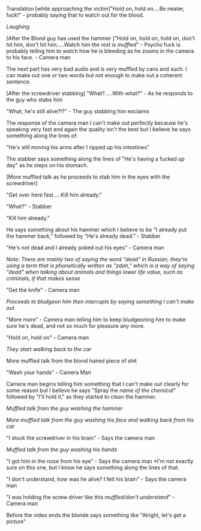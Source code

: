 Translation
[while approaching the victim]"Hold on, hold on....Be neater, fuck!" - probably saying that to watch out for the blood.

*Laughing*

[After the Blond guy has used the hammer ]"Hold on, hold on, hold on, don't hit him, don't hit him.....Watch him *the rest is muffled*" - Psycho fuck is probably telling him to watch how he is bleeding as he zooms in the camera to his face. - Camera man

The next part has very bad audio and is very muffled by cans and such. I can make out one or two words but not enough to make out a coherent sentence.

[After the screwdriver stabbing]
"What?.....With what?" - As he responds to the guy who stabs him

"What, he's still alive?!?" - The guy stabbing him exclaims

The response of the camera man I can't make out perfectly because he's speaking very fast and again the quality isn't the best but I believe he says something along the lines of:

"He's still moving his arms after I ripped up his intestines"

The stabber says something along the lines of "He's having a fucked up day" as he steps on his stomach.

[More muffled talk as he proceeds to stab him in the eyes with the screwdriver]

"Get over here fast.....Kill him already."

"What?" - Stabber

"Kill him already."

He says something about his hammer which I believe to be "I already put the hammer back," followed by "He's already dead." - Stabber

"He's not dead and I already poked out his eyes" - Camera man

*Note: There are mainly two of saying the word "dead" in Russian, they're using a term that is phonetically written as "zdoh," which is a way of saying "dead" when talking about animals and things lower life value, such as criminals, if that makes sense*

"Get the knife" - Camera man

*Proceeds to bludgeon him then interrupts by saying something I can't make out*

"More more" - Camera man telling him to keep bludgeoning him to make sure he's dead, and not so much for pleasure any more.

"Hold on, hold on" - Camera man

*They start walking back to the car*

More muffled talk from the blond haired piece of shit

"Wash your hands" - Camera Man

Camera man begins telling him something that I can't make out clearly for some reason but I believe he says "Spray the *name of the chemical*" followed by "I'll hold it," as they started to clean the hammer.

*Muffled talk from the guy washing the hammer*

*More muffled talk from the guy washing his face and walking back from his car*

"I stuck the screwdriver in his brain" - Says the camera man

*Muffled talk from the guy washing his hands*

"I got him in the nose from his eye" - Says the camera man *I'm not exactly sure on this one, but I know he says something along the lines of that.

"I don't understand, how was he alive? I felt his brain" - Says the camera man

"I was holding the screw driver like this *muffled/don't understand*" - Camera man

Before the video ends the blonde says something like "Alright, let's get a picture"
